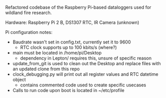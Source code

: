 Refactored codebase of the Raspberry Pi-based dataloggers used for wildland fire research.

Hardware: Raspberry Pi 2 B, DS1307 RTC, IR Camera (unknown)

Pi configuration notes:
- Baudrate wasn't set in config.txt, currently set it to 9600
	- RTC clock supports up to 100 kbits/s (where?)
- main must be located in /home/pi/Desktop
	- dependency in Lepton/ requires this, unsure of specific reason
- update_from_git is used to clean out the Desktop and replace files with an updated clone from this repo
- clock_debugging.py will print out all register values and RTC datetime object
	- contains commented code used to create specific usecases
- Calls to run code upon boot is located in ~/etc/profile 
